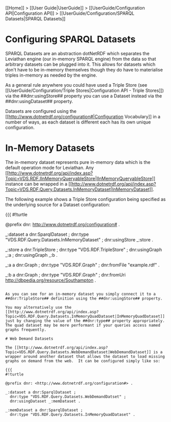[[Home]] > [[User Guide|UserGuide]] > [[UserGuide/Configuration API|Configuration API]] > [[UserGuide/Configuration/SPARQL Datasets|SPARQL Datasets]]

# Configuring SPARQL Datasets 

SPARQL Datasets are an abstraction dotNetRDF which separates the Leviathan engine (our in-memory SPARQL engine) from the data so that arbitrary datasets can be plugged into it. This allows for datasets which don't have to be in-memory themselves though they do have to materialise triples in-memory as needed by the engine.

As a general rule anywhere you could have used a Triple Store (see [[UserGuide/Configuration/Triple Stores|Configuration API - Triple Stores]]) via the ##dnr:usingStore## property you can use a Dataset instead via the ##dnr:usingDataset## property.

Datasets are configured using the [[http://www.dotnetrdf.org/configuration#|Configuration Vocabulary]] in a number of ways, as each dataset is different each has its own unique configuration.

# In-Memory Datasets 

The in-memory dataset represents pure in-memory data which is the default operation mode for Leviathan. Any [[http://www.dotnetrdf.org/api/index.asp?Topic=VDS.RDF.IInMemoryQueryableStore|IInMemoryQueryableStore]] instance can be wrapped in a [[http://www.dotnetrdf.org/api/index.asp?Topic=VDS.RDF.Query.Datasets.InMemoryDataset|InMemoryDataset]].

The following example shows a Triple Store configuration being specified as the underlying source for a Dataset configuration:

{{{
#!turtle

@prefix dnr: <http://www.dotnetrdf.org/configuration#> .

_:dataset a dnr:SparqlDataset ;
  dnr:type "VDS.RDF.Query.Datasets.InMemoryDataset" ;
  dnr:usingStore _:store .

_:store a dnr:TripleStore ;
  dnr:type "VDS.RDF.TripleStore" ;
  dnr:usingGraph _:a ;
  dnr:usingGraph _:b .

_:a a dnr:Graph ;
  dnr:type "VDS.RDF.Graph" ;
  dnr:fromFile "example.rdf" .

_:b a dnr:Graph ;
  dnr:type "VDS.RDF.Graph" ;
  dnr:fromUri <http://dbpedia.org/resource/Southampton> .
```

As you can see for an in-memory dataset you simply connect it to a ##dnr:TripleStore## definition using the ##dnr:usingStore## property.

You may alternatively use the [[http://www.dotnetrdf.org/api/index.asp?Topic=VDS.RDF.Query.Datasets.InMemoryQuadDataset|InMemoryQuadDataset]] just by changing the value of the ##dnr:type## property appropriately. The quad dataset may be more performant if your queries access named graphs frequently.

# Web Demand Datasets 

The [[http://www.dotnetrdf.org/api/index.asp?Topic=VDS.RDF.Query.Datasets.WebDemandDataset|WebDemandDataset]] is a wrapper around another dataset that allows the dataset to load missing graphs on demand from the web.  It can be configured simply like so:

{{{
#!turtle

@prefix dnr: <http://www.dotnetrdf.org/configuration#> .

_:dataset a dnr:SparqlDataset ;
  dnr:type "VDS.RDF.Query.Datasets.WebDemandDatset" ;
  dnr:usingDataset _:memDataset .

_:memDataset a dnr:SparqlDataset ;
  dnr:type "VDS.RDF.Query.Datasets.InMemoryQuadDataset" .
```
